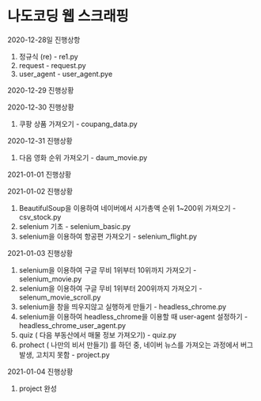 # 나도코딩 웹 스크래핑

2020-12-28일 진행상항
1. 정규식 (re) - re1.py
2. request - request.py
3. user_agent - user_agent.pye

2020-12-29 진행상황

2020-12-30 진행상황
1. 쿠팡 상품 가져오기 - coupang_data.py

2020-12-31 진행상황
1. 다음 영화 순위 가져오기 - daum_movie.py

2021-01-01 진행상황

2021-01-02 진행상황
1. BeautifulSoup을 이용하여 네이버에서 시가총액 순위 1~200위 가져오기 - csv_stock.py
2. selenium 기초 - selenium_basic.py
3. selenium을 이용하여 항공편 가져오기 - selenium_flight.py

2021-01-03 진행상황
1. selenium을 이용하여 구글 무비 1위부터 10위까지 가져오기 - selenium_movie.py
2. selenium을 이용하여 구글 무비 1위부터 200위까지 가져오기 - selenum_movie_scroll.py
3. selenium을 창을 띄우지않고 실행하게 만들기 - headless_chrome.py
4. selenium을 이용하여 headless_chrome을 이용할 때 user-agent 설정하기 - headless_chrome_user_agent.py
5. quiz ( 다음 부동산에서 매물 정보 가져오기) - quiz.py
6. prohect ( 나만의 비서 만들기) 를 하던 중, 네이버 뉴스를 가져오는 과정에서 버그 발생, 고치지 못함 - project.py

2021-01-04 진행상황
1. project 완성
